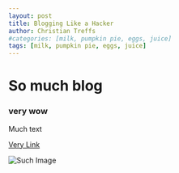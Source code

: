 ```yaml
---
layout: post
title: Blogging Like a Hacker
author: Christian Treffs
#categories: [milk, pumpkin pie, eggs, juice]
tags: [milk, pumpkin pie, eggs, juice]
---
```


# So much blog

### very wow

Much text

[Very Link](link.de)

![Such Image](http://placehold.it/300x300.png)